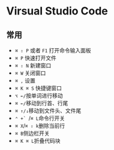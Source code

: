 # Virsual Studio Code

## 常用

- `⌘ ⇧ P` 或者 `F1` 打开命令输入面板
- `⌘ P` 快速打开文件
- `⌘ ⇧ N` 新建窗口
- `⌘ W` 关闭窗口
- `⌘ ,` 设置
- `⌘ K ⌘ S` 快捷键窗口
- `⌥ ←/`按单词进行移动
- `⌘ ←/`移动到行首、行尾
- `⌘ ↑/↓`移动到文件头、文件尾
- ```⌃ +` ```/`⌘ L`命令行开关
- `⌘ X`/`⌘ ⇧ k`删除当前行
- `⌘ B`侧边栏开关
- `⌘ K ⌘ L`折叠代码块